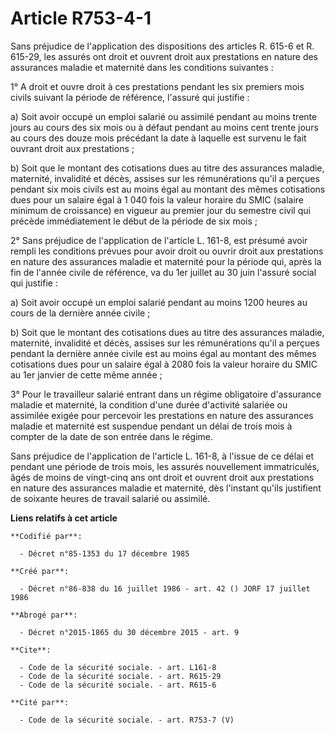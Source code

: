 # Article R753-4-1

Sans préjudice de l'application des dispositions des articles R. 615-6 et R. 615-29, les assurés ont droit et ouvrent droit
aux prestations en nature des assurances maladie et maternité dans les conditions suivantes :

1° A droit et ouvre droit à ces prestations pendant les six premiers mois civils suivant la période de référence, l'assuré
qui justifie :

a) Soit avoir occupé un emploi salarié ou assimilé pendant au moins trente jours au cours des six mois ou à défaut pendant au
moins cent trente jours au cours des douze mois précédant la date à laquelle est survenu le fait ouvrant droit aux
prestations ;

b) Soit que le montant des cotisations dues au titre des assurances maladie, maternité, invalidité et décès, assises sur les
rémunérations qu'il a perçues pendant six mois civils est au moins égal au montant des mêmes cotisations dues pour un salaire
égal à 1 040 fois la valeur horaire du SMIC (salaire minimum de croissance) en vigueur au premier jour du semestre civil qui
précède immédiatement le début de la période de six mois ;

2° Sans préjudice de l'application de l'article L. 161-8, est présumé avoir rempli les conditions prévues pour avoir droit ou
ouvrir droit aux prestations en nature des assurances maladie et maternité pour la période qui, après la fin de l'année
civile de référence, va du 1er juillet au 30 juin l'assuré social qui justifie :

a) Soit avoir occupé un emploi salarié pendant au moins 1200 heures au cours de la dernière année civile ;

b) Soit que le montant des cotisations dues au titre des assurances maladie, maternité, invalidité et décès, assises sur les
rémunérations qu'il a perçues pendant la dernière année civile est au moins égal au montant des mêmes cotisations dues pour
un salaire égal à 2080 fois la valeur horaire du SMIC au 1er janvier de cette même année ;

3° Pour le travailleur salarié entrant dans un régime obligatoire d'assurance maladie et maternité, la condition d'une durée
d'activité salariée ou assimilée exigée pour percevoir les prestations en nature des assurances maladie et maternité est
suspendue pendant un délai de trois mois à compter de la date de son entrée dans le régime.

Sans préjudice de l'application de l'article L. 161-8, à l'issue de ce délai et pendant une période de trois mois, les
assurés nouvellement immatriculés, âgés de moins de vingt-cinq ans ont droit et ouvrent droit aux prestations en nature des
assurances maladie et maternité, dès l'instant qu'ils justifient de soixante heures de travail salarié ou assimilé.

**Liens relatifs à cet article**

	**Codifié par**:

	  - Décret n°85-1353 du 17 décembre 1985

	**Créé par**:

	  - Décret n°86-838 du 16 juillet 1986 - art. 42 () JORF 17 juillet 1986

	**Abrogé par**:

	  - Décret n°2015-1865 du 30 décembre 2015 - art. 9

	**Cite**:

	  - Code de la sécurité sociale. - art. L161-8
	  - Code de la sécurité sociale. - art. R615-29
	  - Code de la sécurité sociale. - art. R615-6

	**Cité par**:

	  - Code de la sécurité sociale. - art. R753-7 (V)
